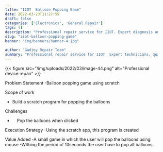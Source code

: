 ```yaml
---
title: "IIOT  Balloon Popping Game"
date: 2022-03-23T11:27:59
draft: false
categories: ['Electronics', 'General Repair']
tags: []
description: "Professional repair service for IIOT. Expert diagnosis and quality repairs in Bangalore."
slug: "iiot-balloon-popping-game"
banner: "img/banners/banner-4.jpg"

author: "Gadjoy Repair Team"
summary: "Professional repair service for IIOT. Expert technicians, quality parts, warranty included."
---
```


{{< figure src="/img/uploads/2022/03/image-44.png" alt="Professional device repair" >}}

Problem Statement -Balloon popping game using scratch

Scope of work

- Build a scratch program for popping the balloons

Challenges

- &nbsp;&nbsp;&nbsp; Pop the balloons when clicked

Execution Strategy -Using the scratch app, this program is created

Value Added -A small game in which the user will pop the balloons using mouse -Withing the period of 10seconds the user have to pop all balloons